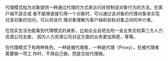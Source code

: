 代理模式指为对象提供一种通过代理的方式来访问并控制该对象行为的方法。在客户端不适合或
者不能够直接引用一个对象时，可以通过该对象的代理对象来实现对该对象的访问，可以将该代
理对象理解为客户端和目标对象之间的中介者。

在现实生活也能看到代理模式的身影，比如企业会把五险一金业务交给第三方人力资源公司去做，
因为人力资源公司对这方面的业务更加熟悉，等等。

在代理模式下有两种角色，一种是被代理者，一种是代理（Proxy），在被代理者需要做一项工
作时，不用自己做，而是交给代理做。